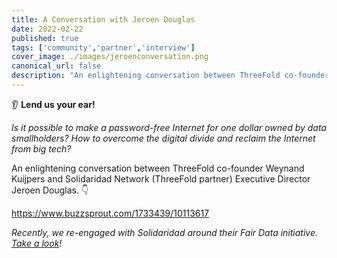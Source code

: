 ```yaml
---
title: A Conversation with Jeroen Douglas
date: 2022-02-22
published: true
tags: ['community','partner','interview']
cover_image: ./images/jeroenconversation.png
canonical_url: false
description: "An enlightening conversation between ThreeFold co-founder Weynand Kuijpers and Solidaridad Network (ThreeFold partner) Executive Director Jeroen Douglas."
---
```


👂 **Lend us your ear!**

*Is it possible to make a password-free Internet for one dollar owned by data smallholders? How to overcome the digital divide and reclaim the Internet from big tech?*

An enlightening conversation between ThreeFold co-founder Weynand Kuijpers and Solidaridad Network (ThreeFold partner) Executive Director Jeroen Douglas. 👇

https://www.buzzsprout.com/1733439/10113617

*Recently, we re-engaged with Solidaridad around their Fair Data initiative. [Take a look](https://forum.threefold.io/t/solidaridad-revival/2158)!*